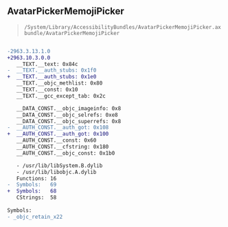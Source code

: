 ## AvatarPickerMemojiPicker

> `/System/Library/AccessibilityBundles/AvatarPickerMemojiPicker.axbundle/AvatarPickerMemojiPicker`

```diff

-2963.3.13.1.0
+2963.10.3.0.0
   __TEXT.__text: 0x84c
-  __TEXT.__auth_stubs: 0x1f0
+  __TEXT.__auth_stubs: 0x1e0
   __TEXT.__objc_methlist: 0x80
   __TEXT.__const: 0x10
   __TEXT.__gcc_except_tab: 0x2c

   __DATA_CONST.__objc_imageinfo: 0x8
   __DATA_CONST.__objc_selrefs: 0xe8
   __DATA_CONST.__objc_superrefs: 0x8
-  __AUTH_CONST.__auth_got: 0x108
+  __AUTH_CONST.__auth_got: 0x100
   __AUTH_CONST.__const: 0x60
   __AUTH_CONST.__cfstring: 0x180
   __AUTH_CONST.__objc_const: 0x1b0

   - /usr/lib/libSystem.B.dylib
   - /usr/lib/libobjc.A.dylib
   Functions: 16
-  Symbols:   69
+  Symbols:   68
   CStrings:  58
 
Symbols:
- _objc_retain_x22

```
